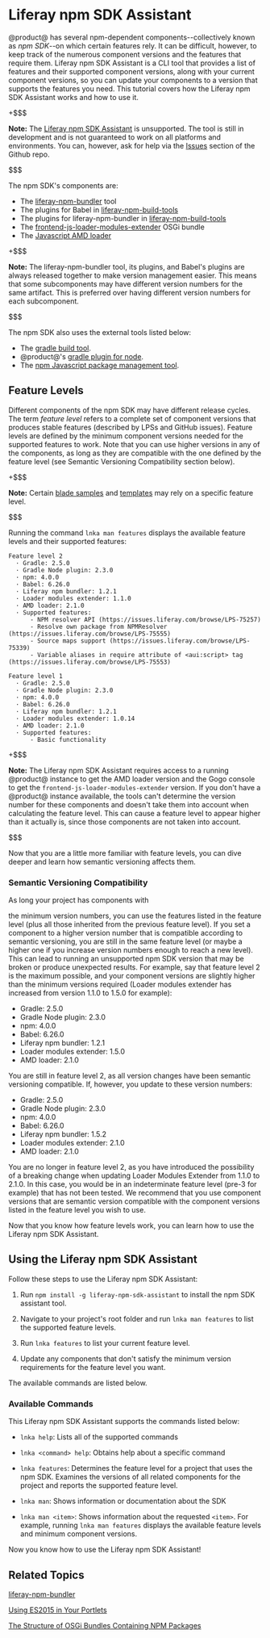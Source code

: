 # Liferay npm SDK Assistant [](id=liferay-npm-sdk-assistant)

@product@ has several npm-dependent components--collectively known as *npm
SDK*--on which certain features rely. It can be difficult, however, to keep track of
the numerous component versions and the features that require them. Liferay npm
SDK Assistant is a CLI tool that provides a list of features and their
supported component versions, along with your current component versions, so
you can update your components to a version that supports the features you
need. This tutorial covers how the Liferay npm SDK Assistant works and how to
use it.

+$$$

**Note:** The [Liferay npm SDK Assistant](https://github.com/liferay/liferay-npm-sdk-assistant)
is unsupported. The tool is still in development and is not guaranteed to work
on all platforms and environments. You can, however, ask for help via the
[Issues](https://github.com/liferay/liferay-npm-sdk-assistant/issues) section of 
the Github repo.

$$$

The npm SDK's components are:

- The 
[liferay-npm-bundler](https://github.com/liferay/liferay-npm-build-tools/tree/master/packages/liferay-npm-bundler)
tool
- The plugins for Babel in
[liferay-npm-build-tools](https://github.com/liferay/liferay-npm-build-tools/tree/master/packages)
- The plugins for liferay-npm-bundler in
[liferay-npm-build-tools](https://github.com/liferay/liferay-npm-build-tools/tree/master/packages)
- The 
[frontend-js-loader-modules-extender](https://github.com/liferay/liferay-portal/tree/7.0.x/modules/apps/foundation/frontend-js/frontend-js-loader-modules-extender)
OSGi bundle 
- The [Javascript AMD loader](https://github.com/liferay/liferay-amd-loader)

+$$$

**Note:** The liferay-npm-bundler tool, its plugins, and Babel's plugins are 
always released together to make version management easier. This means that some 
subcomponents may have different version numbers for the same artifact. This is 
preferred over having different version numbers for each subcomponent.

$$$

The npm SDK also uses the external tools listed below:

- The [gradle build tool](https://gradle.org/).
- @product@'s 
[gradle plugin for node](https://github.com/liferay/liferay-portal/tree/7.0.x/modules/sdk/gradle-plugins-node).
- The [npm Javascript package management tool](https://www.npmjs.com/). 


## Feature Levels [](id=feature-levels)

Different components of the npm SDK may have different release cycles. The term 
*feature level* refers to a complete set of component versions that produces 
stable features (described by LPSs and GitHub issues). Feature levels are defined 
by the minimum component versions needed for the supported features to work. 
Note that you can use higher versions in any of the components, as long as they 
are compatible with the one defined by the feature level (see Semantic 
Versioning Compatibility section below).

+$$$

**Note:** Certain 
[blade samples](https://github.com/liferay/liferay-blade-samples/tree/master/gradle/apps/npm)
and 
[templates](https://github.com/liferay/liferay-portal/tree/master/modules/sdk/project-templates) 
may rely on a specific feature level.

$$$

Running the command `lnka man features` displays the available feature levels 
and their supported features:

    Feature level 2
      · Gradle: 2.5.0
      · Gradle Node plugin: 2.3.0
      · npm: 4.0.0
      · Babel: 6.26.0
      · Liferay npm bundler: 1.2.1
      · Loader modules extender: 1.1.0
      · AMD loader: 2.1.0
      · Supported features:
          - NPM resolver API (https://issues.liferay.com/browse/LPS-75257)
          - Resolve own package from NPMResolver (https://issues.liferay.com/browse/LPS-75555)
          - Source maps support (https://issues.liferay.com/browse/LPS-75339)
          - Variable aliases in require attribute of <aui:script> tag (https://issues.liferay.com/browse/LPS-75553)

    Feature level 1
      · Gradle: 2.5.0
      · Gradle Node plugin: 2.3.0
      · npm: 4.0.0
      · Babel: 6.26.0
      · Liferay npm bundler: 1.2.1
      · Loader modules extender: 1.0.14
      · AMD loader: 2.1.0
      · Supported features:
          - Basic functionality

+$$$

**Note:** The Liferay npm SDK Assistant requires access to a running @product@ 
instance to get the AMD loader version and the Gogo console to get the 
`frontend-js-loader-modules-extender` version. If you don't have a @product@ 
instance available, the tools can't determine the version number for these 
components and doesn't take them into account when calculating the feature 
level. This can cause a feature level to appear higher than it actually is, 
since those components are not taken into account.

$$$

Now that you are a little more familiar with feature levels, you can dive deeper 
and learn how semantic versioning affects them.

### Semantic Versioning Compatibility [](id=semantic-versioning-compatibility)
<!--This whole section is pretty vague. Maybe someone with a better knowledge
base than me would understand it-NR--> As long your project has components with
the minimum version numbers, you can use the features listed in the feature
level (plus all those inherited from the previous feature level). If you set
a component to a higher version number that is compatible according to semantic
versioning, you are still in the same feature level (or maybe a higher one if
you increase version numbers enough to reach a new level).<!--We need some
precision here. If we have no idea how high is too high, shouldn't we be
telling users to stick with the minimum version numbers? Is there any reason
not to do this?-NR--> This can lead to running an unsupported npm SDK version
that may be broken or produce unexpected results. For example, say that feature
level 2 is the maximum possible, and your component versions are slightly
higher than the minimum versions required (Loader modules extender has
increased from version 1.1.0 to 1.5.0 for example):

- Gradle: 2.5.0
- Gradle Node plugin: 2.3.0
- npm: 4.0.0
- Babel: 6.26.0
- Liferay npm bundler: 1.2.1
- Loader modules extender: 1.5.0
- AMD loader: 2.1.0

You are still in feature level 2, as all version changes have been semantic 
versioning compatible. If, however, you update to these version numbers:
<!--How is a user supposed to know if his version changes are compatible? As
far as I can tell, the npm SDK Assistant only tells the user the minimum
version numbers.-->
- Gradle: 2.5.0
- Gradle Node plugin: 2.3.0
- npm: 4.0.0
- Babel: 6.26.0
- Liferay npm bundler: 1.5.2
- Loader modules extender: 2.1.0
- AMD loader: 2.1.0

You are no longer in feature level 2, as you have introduced the possibility of 
a breaking change when updating Loader Modules Extender from 1.1.0 to 2.1.0. In 
this case, you would be in an indeterminate feature level (pre-3 for example) 
that has not been tested. We recommend that you use component versions that are 
semantic version compatible with the component versions listed in the feature 
level you wish to use. 

Now that you know how feature levels work, you can learn how to use the Liferay 
npm SDK Assistant. 

## Using the Liferay npm SDK Assistant [](id=using-liferay-npm-sdk-assistant)

Follow these steps to use the Liferay npm SDK Assistant:

1.  Run `npm install -g liferay-npm-sdk-assistant` to install the npm SDK 
    assistant tool. 
    
2.  Navigate to your project's root folder and run `lnka man features` to list 
    the supported feature levels.
    
3.  Run `lnka features` to list your current feature level.

4.  Update any components that don't satisfy the minimum version requirements 
    for the feature level you want.

The available commands are listed below.

### Available Commands [](id=available-commands)
    
This Liferay npm SDK Assistant supports the commands listed below:

- `lnka help`: Lists all of the supported commands

- `lnka <command> help`: Obtains help about a specific command

- `lnka features`: Determines the feature level for a project that uses the npm 
SDK. Examines the versions of all related components for the project and reports 
the supported feature level.

- `lnka man`: Shows information or documentation about the SDK

- `lnka man <item>`: Shows information about the requested `<item>`. For 
example, running `lnka man features` displays the available feature levels and 
minimum component versions.

Now you know how to use the Liferay npm SDK Assistant!

## Related Topics [](id=related-topics)

[liferay-npm-bundler](/develop/tutorials/-/knowledge_base/7-0/liferay-npm-bundler)

[Using ES2015 in Your Portlets](/develop/tutorials/-/knowledge_base/7-0/using-es2015-in-your-portlets)

[The Structure of OSGi Bundles Containing NPM Packages](/develop/tutorials/-/knowledge_base/7-0/the-structure-of-osgi-bundles-containing-npm-packages)
